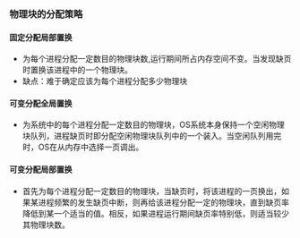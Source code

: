 ### 物理块的分配策略

#### 固定分配局部置换

* 为每个进程分配一定数目的物理块数,运行期间所占内存空间不变。当发现缺页时置换该进程中的一个物理块。
* 缺点：难于确定应该为每个进程分配多少物理块

#### 可变分配全局置换

* 为系统中的每个进程分配一定数目的物理块，OS系统本身保持一个空闲物理块队列，进程缺页时即分配空闲物理块队列中的一个装入。当空闲队列用完时，OS在从内存中选择一页调出。

#### 可变分配局部置换

* 首先为每个进程分配一定数目的物理块，当缺页时，将该进程的一页换出，如果某进程频繁的发生缺页中断，则再给该进程分配一定的物理块，直到缺页率降低到某一个适当的值。相反，如果进程运行期间缺页率特别低，则适当较少其物理块数。

